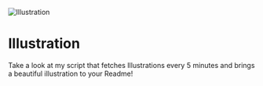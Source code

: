![Illustration](https://i.redd.it/k10m59o7n6rb1.png?width=100&height=100)

# Illustration
Take a look at my script that fetches Illustrations every 5 minutes and brings a beautiful illustration to your Readme!